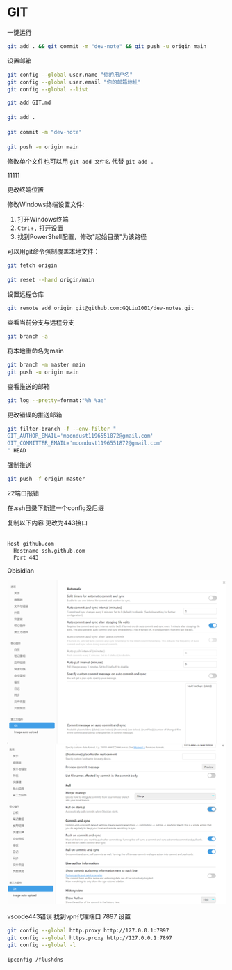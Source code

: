 # GIT

一键运行

```bash
git add . && git commit -m "dev-note" && git push -u origin main
```

设置邮箱

```bash
git config --global user.name "你的用户名"
git config --global user.email "你的邮箱地址"
git config --global --list
```

```bash
git add GIT.md

git add .

git commit -m "dev-note"

git push -u origin main
```

修改单个文件也可以用 `git add 文件名` 代替 `git add .`

11111

更改终端位置

修改Windows终端设置文件:

1. 打开Windows终端
2. `Ctrl`+`,` 打开设置
3. 找到PowerShell配置，修改"起始目录"为该路径



可以用git命令强制覆盖本地文件：

```bash
git fetch origin

git reset --hard origin/main
```

设置远程仓库

```bash
git remote add origin git@github.com:GQLiu1001/dev-notes.git
```

查看当前分支与远程分支

```bash
git branch -a 
```

将本地重命名为main

```bash
git branch -m master main 
git push -u origin main 
```

查看推送的邮箱

```bash
git log --pretty=format:"%h %ae"
```



更改错误的推送邮箱

```bash
git filter-branch -f --env-filter "
GIT_AUTHOR_EMAIL='moondust1196551872@gmail.com'
GIT_COMMITTER_EMAIL='moondust1196551872@gmail.com'
" HEAD
```
强制推送
```bash
git push -f origin master
```



22端口报错

在.ssh目录下新建一个config没后缀

复制以下内容 更改为443接口

```

Host github.com
  Hostname ssh.github.com
  Port 443

```

Obisidian

![{859F1ABE-061B-42DC-A5C7-3EC9BD44C6BB}.png](https://raw.githubusercontent.com/GQLiu1001/mytc/master/img/%7B859F1ABE-061B-42DC-A5C7-3EC9BD44C6BB%7D.png)
![{34E6CC6A-1824-4335-80E7-E31CF4072C17}.png](https://raw.githubusercontent.com/GQLiu1001/mytc/master/img/%7B34E6CC6A-1824-4335-80E7-E31CF4072C17%7D.png)


vscode443错误
找到vpn代理端口 7897
设置
```bash
git config --global http.proxy http://127.0.0.1:7897
git config --global https.proxy http://127.0.0.1:7897
git config --global -l

ipconfig /flushdns
```
